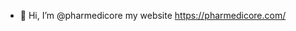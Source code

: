 - 👋 Hi, I’m @pharmedicore
my website https://pharmedicore.com/

<!---
pharmedicore/pharmedicore is a ✨ special ✨ repository because its `README.md` (this file) appears on your GitHub profile.
You can click the Preview link to take a look at your changes.
--->

